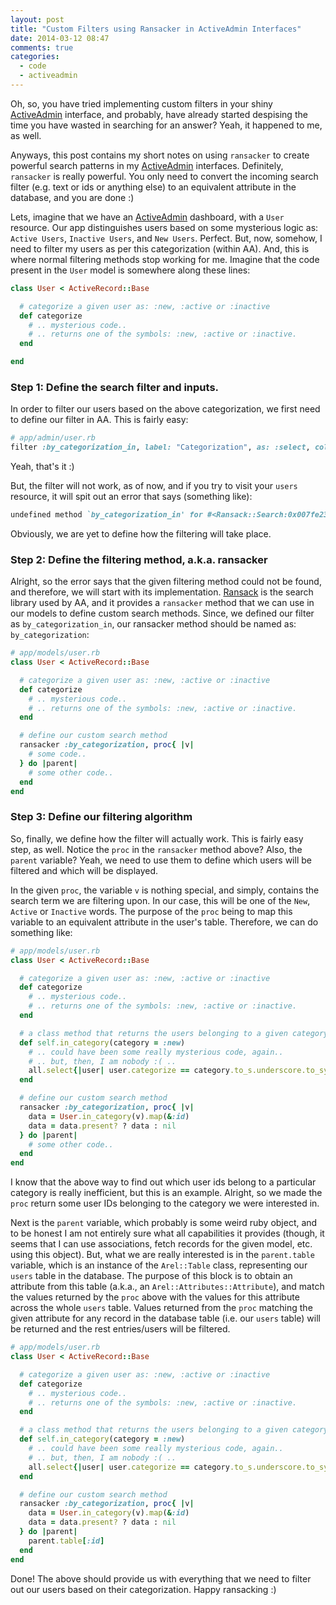 ```yaml
---
layout: post
title: "Custom Filters using Ransacker in ActiveAdmin Interfaces"
date: 2014-03-12 08:47
comments: true
categories:
  - code
  - activeadmin
---
```


Oh, so, you have tried implementing custom filters in your shiny
[ActiveAdmin](active-admin) interface, and probably, have already started
despising the time you have wasted in searching for an answer? Yeah, it happened
to me, as well.

Anyways, this post contains my short notes on using `ransacker` to create
powerful search patterns in my [ActiveAdmin](active-admin) interfaces.
Definitely, `ransacker` is really powerful. You only need to convert the
incoming search filter (e.g. text or ids or anything else) to an equivalent
attribute in the database, and you are done :)

<!-- more -->

Lets, imagine that we have an [ActiveAdmin](active-admin) dashboard, with
a `User` resource. Our app distinguishes users based on some mysterious logic
as: `Active Users`, `Inactive Users`, and `New Users`. Perfect. But, now,
somehow, I need to filter my users as per this categorization (within AA). And,
this is where normal filtering methods stop working for me. Imagine that the
code present in the `User` model is somewhere along these lines:

```ruby
class User < ActiveRecord::Base

  # categorize a given user as: :new, :active or :inactive
  def categorize
    # .. mysterious code..
    # .. returns one of the symbols: :new, :active or :inactive.
  end

end
```

### Step 1: Define the search filter and inputs.

In order to filter our users based on the above categorization, we first need to
define our filter in AA. This is fairly easy:

```ruby
# app/admin/user.rb
filter :by_categorization_in, label: "Categorization", as: :select, collection: %w[ New Active Inactive ]
```

Yeah, that's it :)

But, the filter will not work, as of now, and if you try to visit your `users`
resource, it will spit out an error that says (something like):

```ruby
undefined method `by_categorization_in' for #<Ransack::Search:0x007fe2365288a0>'`
```

Obviously, we are yet to define how the filtering will take place.

### Step 2: Define the filtering method, a.k.a. ransacker

Alright, so the error says that the given filtering method could not be found,
and therefore, we will start with its implementation. [Ransack](ransack) is the
search library used by AA, and it provides a `ransacker` method that we can use
in our models to define custom search methods. Since, we defined our filter as
`by_categorization_in`, our ransacker method should be named as: `by_categorization`:

```ruby
# app/models/user.rb
class User < ActiveRecord::Base

  # categorize a given user as: :new, :active or :inactive
  def categorize
    # .. mysterious code..
    # .. returns one of the symbols: :new, :active or :inactive.
  end

  # define our custom search method
  ransacker :by_categorization, proc{ |v|
    # some code..
  } do |parent|
    # some other code..
  end
end
```

### Step 3: Define our filtering algorithm

So, finally, we define how the filter will actually work. This is fairly easy
step, as well. Notice the `proc` in the `ransacker` method above? Also, the
`parent` variable? Yeah, we need to use them to define which users will be
filtered and which will be displayed.

In the given `proc`, the variable `v` is nothing special, and simply, contains
the search term we are filtering upon. In our case, this will be one of the
`New`, `Active` or `Inactive` words. The purpose of the `proc` being to map this
variable to an equivalent attribute in the user's table. Therefore, we can do
something like:

```ruby
# app/models/user.rb
class User < ActiveRecord::Base

  # categorize a given user as: :new, :active or :inactive
  def categorize
    # .. mysterious code..
    # .. returns one of the symbols: :new, :active or :inactive.
  end

  # a class method that returns the users belonging to a given category.
  def self.in_category(category = :new)
    # .. could have been some really mysterious code, again..
    # .. but, then, I am nobody :( ..
    all.select{|user| user.categorize == category.to_s.underscore.to_sym }
  end

  # define our custom search method
  ransacker :by_categorization, proc{ |v|
    data = User.in_category(v).map(&:id)
    data = data.present? ? data : nil
  } do |parent|
    # some other code..
  end
end
```
I know that the above way to find out which user ids belong to a particular
category is really inefficient, but this is an example. Alright, so we made the
`proc` return some user IDs belonging to the category we were interested in.

Next is the `parent` variable, which probably is some weird ruby object, and to
be honest I am not entirely sure what all capabilities it provides (though, it
seems that I can use associations, fetch records for the given model, etc. using
this object). But, what we are really interested is in the `parent.table`
variable, which is an instance of the `Arel::Table` class, representing our
`users` table in the database. The purpose of this block is to obtain an
attribute from this table (a.k.a., an `Arel::Attributes::Attribute`), and match
the values returned by the `proc` above with the values for this attribute
across the whole `users` table. Values returned from the `proc` matching the
given attribute for any record in the database table (i.e. our `users` table)
will be returned and the rest entries/users will be filtered.

```ruby
# app/models/user.rb
class User < ActiveRecord::Base

  # categorize a given user as: :new, :active or :inactive
  def categorize
    # .. mysterious code..
    # .. returns one of the symbols: :new, :active or :inactive.
  end

  # a class method that returns the users belonging to a given category.
  def self.in_category(category = :new)
    # .. could have been some really mysterious code, again..
    # .. but, then, I am nobody :( ..
    all.select{|user| user.categorize == category.to_s.underscore.to_sym }
  end

  # define our custom search method
  ransacker :by_categorization, proc{ |v|
    data = User.in_category(v).map(&:id)
    data = data.present? ? data : nil
  } do |parent|
    parent.table[:id]
  end
end
```

Done! The above should provide us with everything that we need to filter out our
users based on their categorization. Happy ransacking :)

  [1]: http://activeadmin.info/
  [2]: https://github.com/activerecord-hackery/ransack
